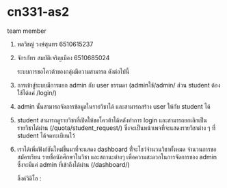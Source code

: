# cn331-as2
team member
1. พลวิชญ์ วงษ์สุนทร 6510615237
2. จักรภัทร สมบัติเจริญเมือง 6510685024

   ระบบการขอโควต้าของกลุ่มมีความสามารถ ดังต่อไปนี้
1.  การเข้าสู่ระบบมีการแยก admin กับ user ธรรมดา (adminใช้/admin/ ส่วน student ต้องใช้ได้แค่ /login/)
2.  admin นั้นสามารถจัดการข้อมูลในรายวิชาได้ และสามารถสร้าง user ให้กับ student ได้
3.  student สามารถดูรายวิชาที่เปิดให้ขอโควต้าได้หลังทำการ login และสามารถยกเลิกเป็นรายวิชาได้ผ่าน (/quota/student_request/) ซึ่งจะเป็นหน้าเพจที่จะแสดงรายวิชาต่าง ๆ ที่ student ได้จดทะเบียนไว้
4.  เราได้เพิ่มฟังก์ชันใหม่ขึ้นมาที่จะแสดง dashboard ที่่จะโชว์จำนวนวิชาทั้งหมด จำนวนการขอสมัครเรียน รายชื่อนักศึกษาในวิชา และสถานะต่างๆ เพื่อความสะดวกในการจัดการของ admin ซึ่งจะมีแค่ admin ที่เข้าถึงได้ผ่าน (/dashboard/)

    ลิ้งค์วิดิโอ : 
